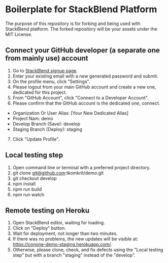 # Boilerplate for StackBlend Platform

The purpose of this repository is for forking and being used with StackBlend platform. The forked repository will be your assets under the MIT License.

## Connect your GitHub developer (a separate one from mainly use) account
1. Go to [StackBlend signup page](https://pages.github.com/).
2. Enter your existing email with a new generated password and submit.
3. On the profile menu, click "Settings".
4. Please logout from your main GitHub account and create a new one, dedicated for this project.
5. From "GitHub Account", click "Connect to a Developer Account".
6. Please confirm that the GitHub account is the dedicated one, connect.
  - Organization Or User Alias: [Your New Dedicated Alias]
  - Project Nam: demo
  - Develop Branch (Save): develop
  - Staging Branch (Deploy): staging
7. Click "Update Profile".

## Local testing step
1. Open command line or terminal with a preferred project directory.
2. git clone git@github.com:tkomkrit/demo.git
3. git checkout develop
4. npm install
5. npm run build
6. npm run watch

## Remote testing on Heroku
1. Open StackBlend editor, waiting for loading.
2. Click on "Deploy" button.
3. Wait for deployment, not longer than two minutes.
4. If there was no problems, the new updates will be visible at: https://conone-demo-staging.herokuapp.com/.
5. Otherwise, please clone, check, and fix defects using the "Local testing step" but with a branch "staging" instead of the "develop".
